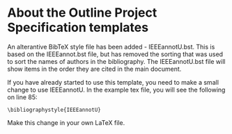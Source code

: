 # About the Outline Project Specification templates
An alterantive BibTeX style file has been added - IEEEannotU.bst. This is based on the IEEEannot.bst file, but has removed the sorting that was used to sort the names of authors in the bibliography. The IEEEannotU.bst file will show items in the order they are cited in the main document.  

If you have already started to use this template, you need to make a small change to use IEEEannotU. In the example tex file, you will see the following on line 85: 

    \bibliographystyle{IEEEannotU}
    
Make this change in your own LaTeX file.     
